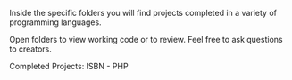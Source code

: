 Inside the specific folders you will find projects completed
	in a variety of programming languages.
	
Open folders to view working code or to review.
Feel free to ask questions to creators.

Completed Projects:
ISBN - PHP